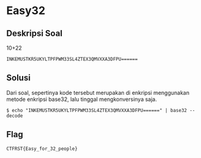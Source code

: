 # Easy32

## Deskripsi Soal

10+22

    INKEMUSTKR5UKYLTPFPWM33SL4ZTEX3QMVXXA3DFPU======


## Solusi

Dari soal, sepertinya kode tersebut merupakan di enkripsi menggunakan metode enkripsi base32, lalu tinggal mengkonversinya saja.

    $ echo "INKEMUSTKR5UKYLTPFPWM33SL4ZTEX3QMVXXA3DFPU======" | base32 --decode


## Flag

    CTFRST{Easy_for_32_people}
